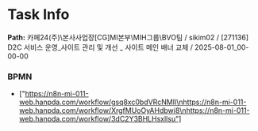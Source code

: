 # Task Info

**Path:** 카페24(주)\본사사업장\[CG]MI본부\MIH그룹\BVO팀 / sikim02 / [271136] D2C 서비스 운영_사이트 관리 및 개선 _ 사이트 메인 배너 교체 / 2025-08-01_00-00-00

### BPMN
- ["https://n8n-mi-011-web.hanpda.com/workflow/gsq8xc0bdVRcNMIl\nhttps://n8n-mi-011-web.hanpda.com/workflow/XrgfMUoOyAHdbwi8\nhttps://n8n-mi-011-web.hanpda.com/workflow/3dC2Y3BHLHsxllsu"]

